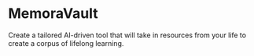 # MemoraVault
Create a tailored AI-driven tool that will take in resources from your life to create a corpus of lifelong learning.
